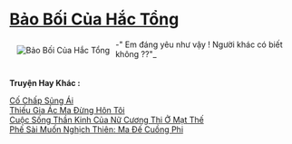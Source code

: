 <a href="https://utruyen.com/bao-boi-cua-hac-tong/24901/" title=" Bảo Bối Của Hắc Tổng"><h1> Bảo Bối Của Hắc Tổng</h1></a><div style="display:table"><img align="right" style="float: left; padding: 10px;" src="https://utruyen.com/images/story/200x260/bao-boi-cua-hac-tong.jpg" alt=" Bảo Bối Của Hắc Tổng">-" Em đáng yêu như vậy ! Người khác có biết không ??"_ </div><p><br><b>Truyện Hay Khác :</b></p><a href="https://utruyen.com/co-chap-sung-ai/18887/" alt="Cố Chấp Sủng Ái">Cố Chấp Sủng Ái</a><br/><a href="https://truyenhot2020.wordpress.com/2019/12/11/thieu-gia-ac-ma-dung-hon-toi/" alt="Thiếu Gia Ác Ma Đừng Hôn Tôi">Thiếu Gia Ác Ma Đừng Hôn Tôi</a><br/><a href="https://github.com/quanluxury/ngontinhhot/tree/master/truyenhay/19094/" alt="Cuộc Sống Thần Kinh Của Nữ Cương Thi Ở Mạt Thế">Cuộc Sống Thần Kinh Của Nữ Cương Thi Ở Mạt Thế</a><br/><a href="https://github.com/quanluxury/ngontinhhot/tree/master/truyenhay/16146/" alt="Phế Sài Muốn Nghịch Thiên: Ma Đế Cuồng Phi">Phế Sài Muốn Nghịch Thiên: Ma Đế Cuồng Phi</a><br/>